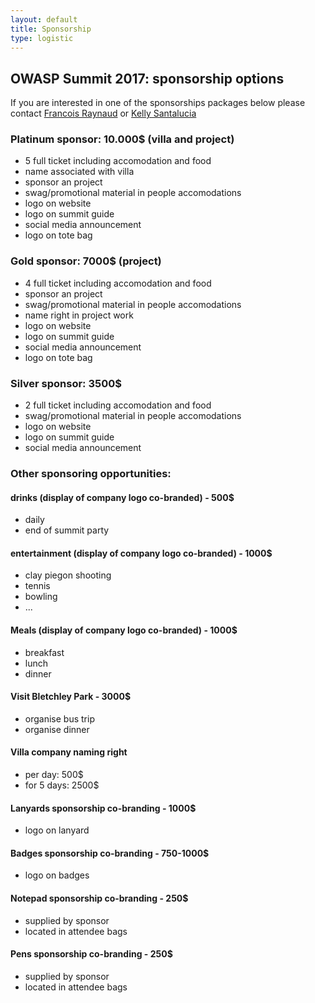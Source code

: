 ```yaml
---
layout: default
title: Sponsorship
type: logistic
---
```


## OWASP Summit 2017: sponsorship options

If you are interested in one of the sponsorships packages below please contact [Francois Raynaud](mailto:francois@devseccon.com) or [Kelly Santalucia](mailto:kelly.santalucia@owasp.org)

### Platinum sponsor: 10.000$ (villa and project)

- 5 full ticket including accomodation and food		
- name associated with villa
- sponsor an project
- swag/promotional material in people accomodations
- logo on website
- logo on summit guide
- social media announcement
- logo on tote bag

### Gold sponsor: 7000$ (project)

- 4 full ticket including accomodation and food
- sponsor an project
- swag/promotional material in people accomodations
- name right in project work
- logo on website
- logo on summit guide
- social media announcement
- logo on tote bag

### Silver sponsor: 3500$

- 2 full ticket including accomodation and food
- swag/promotional material in people accomodations
- logo on website
- logo on summit guide
- social media announcement

### Other sponsoring opportunities:

#### drinks (display of company logo co-branded) - 500$ 
- daily
- end of summit party 

#### entertainment (display of company logo co-branded) - 1000$
- clay piegon shooting
- tennis
- bowling
- ...

#### Meals (display of company logo co-branded) - 1000$
- breakfast
- lunch 
- dinner

#### Visit Bletchley Park - 3000$
- organise bus trip
- organise dinner

#### Villa company naming right
- per day: 500$
- for 5 days: 2500$

#### Lanyards sponsorship co-branding - 1000$
- logo on lanyard

#### Badges sponsorship co-branding - 750-1000$
- logo on badges
    
#### Notepad sponsorship co-branding - 250$
- supplied by sponsor
- located in attendee bags

#### Pens sponsorship co-branding - 250$
- supplied by sponsor
- located in attendee bags


